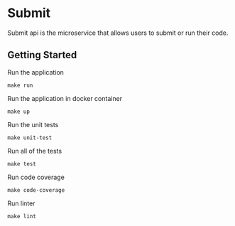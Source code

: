# Submit

Submit api is the microservice that allows users to submit or run their code.

## Getting Started

Run the application
```
make run
```

Run the application in docker container
```
make up
```

Run the unit tests
```
make unit-test
```

Run all of the tests
```
make test 
```

Run code coverage
```
make code-coverage
```

Run linter
```
make lint
```
